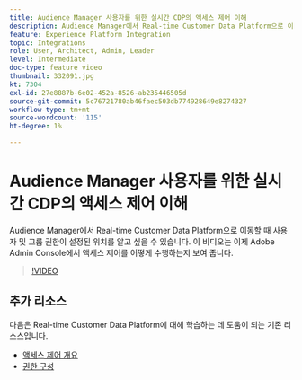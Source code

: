 ```yaml
---
title: Audience Manager 사용자를 위한 실시간 CDP의 액세스 제어 이해
description: Audience Manager에서 Real-time Customer Data Platform으로 이동할 때 사용자 및 그룹 권한이 설정된 위치를 알고 싶을 수 있습니다. 이 비디오는 이제 Adobe Admin Console에서 액세스 제어를 어떻게 수행하는지 보여 줍니다.
feature: Experience Platform Integration
topic: Integrations
role: User, Architect, Admin, Leader
level: Intermediate
doc-type: feature video
thumbnail: 332091.jpg
kt: 7304
exl-id: 27e8887b-6e02-452a-8526-ab235446505d
source-git-commit: 5c76721780ab46faec503db774928649e8274327
workflow-type: tm+mt
source-wordcount: '115'
ht-degree: 1%

---
```


# Audience Manager 사용자를 위한 실시간 CDP의 액세스 제어 이해

Audience Manager에서 Real-time Customer Data Platform으로 이동할 때 사용자 및 그룹 권한이 설정된 위치를 알고 싶을 수 있습니다. 이 비디오는 이제 Adobe Admin Console에서 액세스 제어를 어떻게 수행하는지 보여 줍니다.

>[!VIDEO](https://video.tv.adobe.com/v/332091/?quality=12&learn=on)

## 추가 리소스

다음은 Real-time Customer Data Platform에 대해 학습하는 데 도움이 되는 기존 리소스입니다.

* [액세스 제어 개요](https://experienceleague.adobe.com/docs/experience-platform/access-control/home.html?lang=en#access-control-hierarchy-and-workflow)
* [권한 구성](https://experienceleague.adobe.com/docs/platform-learn/getting-started-for-data-architects-and-data-engineers/configure-permissions.html?lang=en)
